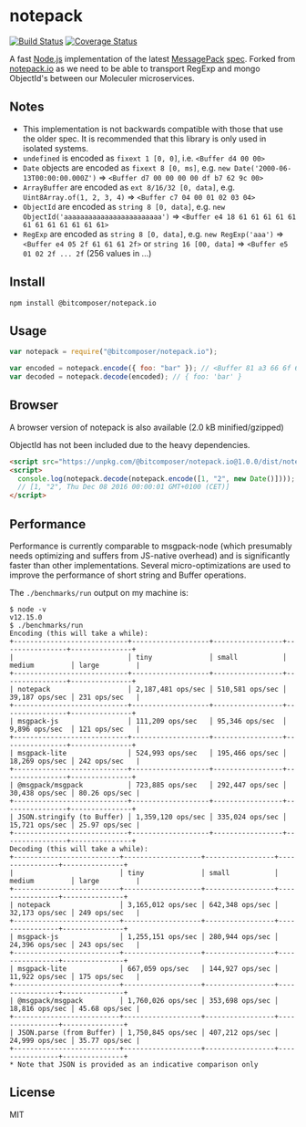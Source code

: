 # notepack

[![Build Status](https://travis-ci.org/bitcomposer/notepack.svg?branch=master)](https://travis-ci.org/bitcomposer/notepack)
[![Coverage Status](https://coveralls.io/repos/github/bitcomposer/notepack/badge.svg?branch=master)](https://coveralls.io/github/bitcomposer/notepack?branch=master)

A fast [Node.js](http://nodejs.org) implementation of the latest [MessagePack](http://msgpack.org) [spec](https://github.com/msgpack/msgpack/blob/master/spec.md).
Forked from [notepack.io](https://github.com/darrachequesne/notepack) as we need to be able to transport RegExp and mongo ObjectId's between our Moleculer microservices.

## Notes

- This implementation is not backwards compatible with those that use the older spec. It is recommended that this library is only used in isolated systems.
- `undefined` is encoded as `fixext 1 [0, 0]`, i.e. `<Buffer d4 00 00>`
- `Date` objects are encoded as `fixext 8 [0, ms]`, e.g. `new Date('2000-06-13T00:00:00.000Z')` => `<Buffer d7 00 00 00 00 df b7 62 9c 00>`
- `ArrayBuffer` are encoded as `ext 8/16/32 [0, data]`, e.g. `Uint8Array.of(1, 2, 3, 4)` => `<Buffer c7 04 00 01 02 03 04>`
- `ObjectId` are encoded as `string 8 [0, data]`, e.g. `new ObjectId('aaaaaaaaaaaaaaaaaaaaaaaa')` => `<Buffer e4 18 61 61 61 61 61 61 61 61 61 61 61 61>`
- `RegExp` are encoded as `string 8 [0, data]`, e.g. `new RegExp('aaa')` => `<Buffer e4 05 2f 61 61 61 2f>`
  or `string 16 [00, data]` => `<Buffer e5 01 02 2f ... 2f` (256 values in ...)

## Install

```
npm install @bitcomposer/notepack.io
```

## Usage

```js
var notepack = require("@bitcomposer/notepack.io");

var encoded = notepack.encode({ foo: "bar" }); // <Buffer 81 a3 66 6f 6f a3 62 61 72>
var decoded = notepack.decode(encoded); // { foo: 'bar' }
```

## Browser

A browser version of notepack is also available (2.0 kB minified/gzipped)

ObjectId has not been included due to the heavy dependencies.

```html
<script src="https://unpkg.com/@bitcomposer/notepack.io@1.0.0/dist/notepack.min.js"></script>
<script>
  console.log(notepack.decode(notepack.encode([1, "2", new Date()])));
  // [1, "2", Thu Dec 08 2016 00:00:01 GMT+0100 (CET)]
</script>
```

## Performance

Performance is currently comparable to msgpack-node (which presumably needs optimizing and suffers from JS-native overhead) and is significantly faster than other implementations. Several micro-optimizations are used to improve the performance of short string and Buffer operations.

The `./benchmarks/run` output on my machine is:

```
$ node -v
v12.15.0
$ ./benchmarks/run
Encoding (this will take a while):
+----------------------------+-------------------+-----------------+----------------+---------------+
|                            │ tiny              │ small           │ medium         │ large         |
+----------------------------+-------------------+-----------------+----------------+---------------+
| notepack                   │ 2,187,481 ops/sec │ 510,581 ops/sec │ 39,187 ops/sec │ 231 ops/sec   |
+----------------------------+-------------------+-----------------+----------------+---------------+
| msgpack-js                 │ 111,209 ops/sec   │ 95,346 ops/sec  │ 9,896 ops/sec  │ 121 ops/sec   |
+----------------------------+-------------------+-----------------+----------------+---------------+
| msgpack-lite               │ 524,993 ops/sec   │ 195,466 ops/sec │ 18,269 ops/sec │ 242 ops/sec   |
+----------------------------+-------------------+-----------------+----------------+---------------+
| @msgpack/msgpack           │ 723,885 ops/sec   │ 292,447 ops/sec │ 30,438 ops/sec │ 80.26 ops/sec |
+----------------------------+-------------------+-----------------+----------------+---------------+
| JSON.stringify (to Buffer) │ 1,359,120 ops/sec │ 335,024 ops/sec │ 15,721 ops/sec │ 25.97 ops/sec |
+----------------------------+-------------------+-----------------+----------------+---------------+
Decoding (this will take a while):
+--------------------------+-------------------+-----------------+----------------+---------------+
|                          │ tiny              │ small           │ medium         │ large         |
+--------------------------+-------------------+-----------------+----------------+---------------+
| notepack                 │ 3,165,012 ops/sec │ 642,348 ops/sec │ 32,173 ops/sec │ 249 ops/sec   |
+--------------------------+-------------------+-----------------+----------------+---------------+
| msgpack-js               │ 1,255,151 ops/sec │ 280,944 ops/sec │ 24,396 ops/sec │ 243 ops/sec   |
+--------------------------+-------------------+-----------------+----------------+---------------+
| msgpack-lite             │ 667,059 ops/sec   │ 144,927 ops/sec │ 11,922 ops/sec │ 175 ops/sec   |
+--------------------------+-------------------+-----------------+----------------+---------------+
| @msgpack/msgpack         │ 1,760,026 ops/sec │ 353,698 ops/sec │ 18,816 ops/sec │ 45.68 ops/sec |
+--------------------------+-------------------+-----------------+----------------+---------------+
| JSON.parse (from Buffer) │ 1,750,845 ops/sec │ 407,212 ops/sec │ 24,999 ops/sec │ 35.77 ops/sec |
+--------------------------+-------------------+-----------------+----------------+---------------+
* Note that JSON is provided as an indicative comparison only
```

## License

MIT
